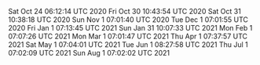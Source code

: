 Sat Oct 24 06:12:14 UTC 2020
Fri Oct 30 10:43:54 UTC 2020
Sat Oct 31 10:38:18 UTC 2020
Sun Nov  1 07:01:40 UTC 2020
Tue Dec  1 07:01:55 UTC 2020
Fri Jan  1 07:13:45 UTC 2021
Sun Jan 31 10:07:33 UTC 2021
Mon Feb  1 07:07:26 UTC 2021
Mon Mar  1 07:01:47 UTC 2021
Thu Apr  1 07:37:57 UTC 2021
Sat May  1 07:04:01 UTC 2021
Tue Jun  1 08:27:58 UTC 2021
Thu Jul  1 07:02:09 UTC 2021
Sun Aug  1 07:02:02 UTC 2021
